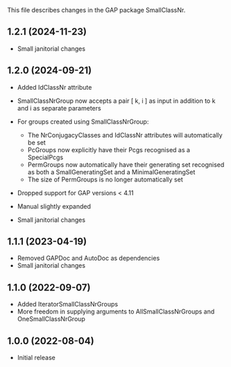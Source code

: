 This file describes changes in the GAP package SmallClassNr.


1.2.1 (2024-11-23)
------------------

- Small janitorial changes



1.2.0 (2024-09-21)
------------------

- Added IdClassNr attribute
- SmallClassNrGroup now accepts a pair [ k, i ] as input in addition to k and i
  as separate parameters

- For groups created using SmallClassNrGroup:
  * The NrConjugacyClasses and IdClassNr attributes will automatically be set
  * PcGroups now explicitly have their Pcgs recognised as a SpecialPcgs
  * PermGroups now automatically have their generating set recognised as both a
    SmallGeneratingSet and a MinimalGeneratingSet
  * The size of PermGroups is no longer automatically set

- Dropped support for GAP versions < 4.11
- Manual slightly expanded
- Small janitorial changes



1.1.1 (2023-04-19)
------------------

- Removed GAPDoc and AutoDoc as dependencies
- Small janitorial changes



1.1.0 (2022-09-07)
------------------

- Added IteratorSmallClassNrGroups
- More freedom in supplying arguments to AllSmallClassNrGroups and
  OneSmallClassNrGroup

1.0.0 (2022-08-04)
------------------

- Initial release
